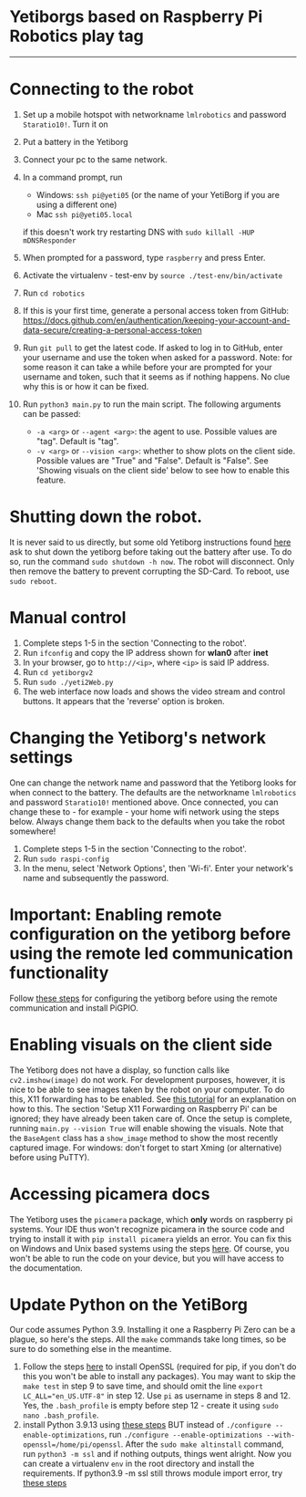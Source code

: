 # Yetiborgs based on Raspberry Pi Robotics play tag

---

# Connecting to the robot
1. Set up a mobile hotspot with networkname `lmlrobotics` and password `Staratio10!`. Turn it on
2. Put a battery in the Yetiborg
3. Connect your pc to the same network.
4. In a command prompt, run
    * Windows: `ssh pi@yeti05` (or the name of your YetiBorg if you are using a different one)
    * Mac `ssh pi@yeti05.local`
   
   if this doesn't work try restarting DNS with `sudo killall -HUP mDNSResponder`
      
5. When prompted for a password, type `raspberry` and press Enter.
6. Activate the virtualenv - test-env by 
    `source ./test-env/bin/activate`
7. Run `cd robotics`
8. If this is your first time, generate a personal access token from GitHub: https://docs.github.com/en/authentication/keeping-your-account-and-data-secure/creating-a-personal-access-token
9. Run `git pull` to get the latest code. If asked to log in to GitHub, enter your username and use the token when asked for a password. Note: for some reason it can take a while before your are prompted for your username and token, such that it seems as if nothing happens. No clue why this is or how it can be fixed.
10. Run `python3 main.py` to run the main script. The following arguments can be passed:
    *  `-a <arg>` or `--agent <arg>`: the agent to use. Possible values are "tag". Default is "tag".
    *  `-v <arg>` or `--vision <arg>`: whether to show plots on the client side. Possible values are "True" and "False". Default is "False". See 'Showing visuals on the client side' below to see how to enable this feature.

# Shutting down the robot.
It is never said to us directly, but some old Yetiborg instructions found [here](https://liacs.leidenuniv.nl/~bakkerem2/robotics/Robotics_YetiBorg_Racing_2020.pdf) ask to shut down the yetiborg before taking out the battery after use. To do so, run the command `sudo shutdown -h now`. The robot will disconnect. Only then remove the battery to prevent corrupting the SD-Card. To reboot, use `sudo reboot`.

# Manual control
1. Complete steps 1-5 in the section 'Connecting to the robot'.
2. Run `ifconfig` and copy the IP address shown for **wlan0** after **inet**
3. In your browser, go to `http://<ip>`, where `<ip>` is said IP address.
4. Run `cd yetiborgv2`
5. Run `sudo ./yeti2Web.py`
6. The web interface now loads and shows the video stream and control buttons. It appears that the 'reverse' option is broken.

# Changing the Yetiborg's network settings
One can change the network name and password that the Yetiborg looks for when connect to the battery. The defaults are the networkname `lmlrobotics` and password `Staratio10!` mentioned above. Once connected, you can change these to - for example - your home wifi network using the steps below. Always change them back to the defaults when you take the robot somewhere!
1. Complete steps 1-5 in the section 'Connecting to the robot'.
2. Run `sudo raspi-config`
3. In the menu, select 'Network Options', then 'Wi-fi'. Enter your network's name and subsequently the password.

# Important: Enabling remote configuration on the yetiborg before using the remote led communication functionality
Follow [these steps](https://gpiozero.readthedocs.io/en/stable/remote_gpio.html#preparing-the-raspberry-pi) for configuring the yetiborg before using the remote communication and install PiGPIO.

# Enabling visuals on the client side
The Yetiborg does not have a display, so function calls like `cv2.imshow(image)` do not work. For development purposes, however, it is nice to be able to see images taken by the robot on your computer. To do this, X11 forwarding has to be enabled. See [this tutorial](https://techsphinx.com/raspberry-pi/enable-x11-forwarding-on-raspberry-pi/?utm_source=rss&utm_medium=rss&utm_campaign=enable-x11-forwarding-on-raspberry-pi) for an explanation on how to this. The section 'Setup X11 Forwarding on Raspberry Pi' can be ignored; they have already been taken care of. Once the setup is complete, running `main.py --vision True` will enable showing the visuals. Note that the `BaseAgent` class has a `show_image` method to show the most recently captured image. For windows: don't forget to start Xming (or alternative) before using PuTTY).

# Accessing picamera docs
The Yetiborg uses the `picamera` package, which **only** words on raspberry pi systems. Your IDE thus won't recognize picamera in the source code and trying to install it with `pip install picamera` yields an error. You can fix this on Windows and Unix based systems using the steps [here](https://github.com/waveform80/picamera/issues/539#issuecomment-476651665). Of course, you won't be able to run the code on your device, but you will have access to the documentation.


# Update Python on the YetiBorg
Our code assumes Python 3.9. Installing it one a Raspberry Pi Zero can be a plague, so here's the steps. All the `make` commands take long times, so be sure to do something else in the meantime.
1. Follow the steps [here](https://help.dreamhost.com/hc/en-us/articles/360001435926-Installing-OpenSSL-locally-under-your-username) to install OpenSSL (required for pip, if you don't do this you won't be able to install any packages). You may want to skip the `make test` in step 9 to save time, and should omit the line `export LC_ALL="en_US.UTF-8"` in step 12. Use `pi` as username in steps 8 and 12. Yes, the `.bash_profile` is empty before step 12 - create it using `sudo nano .bash_profile`.
2. install Python 3.9.13 using [these steps](https://raspberrytips.com/install-latest-python-raspberry-pi/) BUT instead of `./configure --enable-optimizations`, run `./configure --enable-optimizations --with-openssl=/home/pi/openssl`. After the `sudo make altinstall` command, run `python3 -m ssl` and if nothing outputs, things went alright. Now you can create a virtualenv `env` in the root directory and install the requirements.
If python3.9 -m ssl still throws module import error, try [these steps](https://techglimpse.com/install-python-openssl-support-tutorial)

